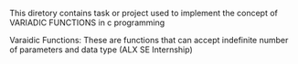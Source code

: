 This diretory contains task or project used to implement the concept of 
VARIADIC FUNCTIONS in c programming

Varaidic Functions: These are functions that can accept indefinite number of parameters and data type
(ALX SE Internship)
